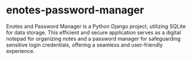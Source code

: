 # enotes-password-manager

Enotes and Password Manager is a Python Django project, utilizing SQLite for data storage. This efficient and secure application serves as a digital notepad for organizing notes and a password manager for safeguarding sensitive login credentials, offering a seamless and user-friendly experience.
